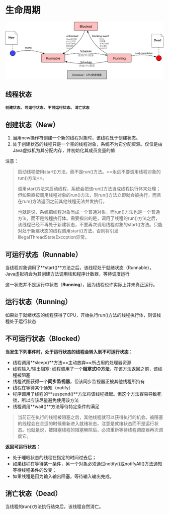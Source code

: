 # 生命周期

![](img/threadlife.png)

## 线程状态

**`创建状态`、`可运行状态`、`不可运行状态`、`消亡状态`**

## 创建状态（New）

1. 当用new操作符创建一个新的线程对象时，该线程处于创建状态。
2. 处于创建状态的线程只是一个空的线程对象，系统不为它分配资源。仅仅是由Java虚拟机为其分配内存，并初始化其成员变量的值

注意：

> 启动线程使用start()方法，而不是run()方法。==永远不要调用线程对象的run()方法==。
>
> 调用start方法来启动线程，系统会把该run()方法当成线程执行体来处理；但如果直按调用线程对象的run()方法，则run()方法立即就会被执行，而且在run()方法返回之前其他线程无法并发执行。
>
> 也就是说，系统把线程对象当成一个普通对象，而run()方法也是一个普通方法，而不是线程执行体。需要指出的是，调用了线程的run()方法之后，该线程已经不再处于新建状态，不要再次调用线程对象的start()方法。只能对处于新建状态的线程调用start()方法，否则将引发IllegaIThreadStateExccption异常。

## 可运行状态（Runnable）

当线程对象调用了**start()**方法之后，该线程处于就绪状态（Runnable）。Java虚拟机会为其创建方法调用栈和程序计数器，等待调度运行

这一状态并不是运行中状态（**Running**），因为线程也许实际上并未真正运行。



## 运行状态（Running）

如果处于就绪状态的线程获得了CPU，开始执行run()方法的线程执行体，则该线程处于运行状态

## 不可运行状态（Blocked）

**当发生下列事件时，处于运行状态的线程会转入到不可运行状态：**

- 线程调用**sleep()**方法==主动放弃==所占用的处理器资源
- 线程输入/输出阻塞: 线程调用了一个**阻塞式IO方法**，在该方法返回之前，该线程被阻塞
- 线程试图获得一个**同步监视器**，但该同步监视器正被其他线程所持有
- 线程在等待某个通知（notify）
- 程序调用了线程的**suspend()**方法将该线程挂起。但这个方法容易导致死锁，所以应该尽量避免使用该方法
- 线程调用**wait()**方法等待特定条件的满足

> 当前正在执行的线程被阻塞之后，其他线程就可以获得执行的机会。被阻塞的线程会在合适的时候重新进入就绪状态，注意是就绪状态而不是运行状态。也就是说，被阻塞线程的阻塞解除后，必须重新等待线程调度器再次调度它。

**返回可运行状态：**

- 处于睡眠状态的线程在指定的时间过去后；
- 如果线程在等待某一条件，另一个对象必须通过notify()或notifyAll()方法通知等待线程条件的改变；
- 如果线程是因为输入输出阻塞，等待输入输出完成。

## 消亡状态（Dead）

当线程的run()方法执行结束后，该线程自然消亡。



